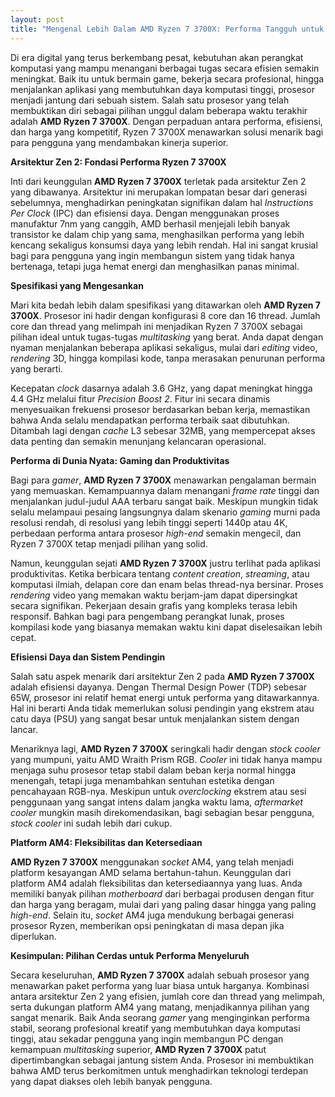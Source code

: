 ```yaml
---
layout: post
title: "Mengenal Lebih Dalam AMD Ryzen 7 3700X: Performa Tangguh untuk Kebutuhan Modern"
---
```


Di era digital yang terus berkembang pesat, kebutuhan akan perangkat komputasi yang mampu menangani berbagai tugas secara efisien semakin meningkat. Baik itu untuk bermain game, bekerja secara profesional, hingga menjalankan aplikasi yang membutuhkan daya komputasi tinggi, prosesor menjadi jantung dari sebuah sistem. Salah satu prosesor yang telah membuktikan diri sebagai pilihan unggul dalam beberapa waktu terakhir adalah **AMD Ryzen 7 3700X**. Dengan perpaduan antara performa, efisiensi, dan harga yang kompetitif, Ryzen 7 3700X menawarkan solusi menarik bagi para pengguna yang mendambakan kinerja superior.

**Arsitektur Zen 2: Fondasi Performa Ryzen 7 3700X**

Inti dari keunggulan **AMD Ryzen 7 3700X** terletak pada arsitektur Zen 2 yang dibawanya. Arsitektur ini merupakan lompatan besar dari generasi sebelumnya, menghadirkan peningkatan signifikan dalam hal *Instructions Per Clock* (IPC) dan efisiensi daya. Dengan menggunakan proses manufaktur 7nm yang canggih, AMD berhasil menjejali lebih banyak transistor ke dalam chip yang sama, menghasilkan performa yang lebih kencang sekaligus konsumsi daya yang lebih rendah. Hal ini sangat krusial bagi para pengguna yang ingin membangun sistem yang tidak hanya bertenaga, tetapi juga hemat energi dan menghasilkan panas minimal.

**Spesifikasi yang Mengesankan**

Mari kita bedah lebih dalam spesifikasi yang ditawarkan oleh **AMD Ryzen 7 3700X**. Prosesor ini hadir dengan konfigurasi 8 core dan 16 thread. Jumlah core dan thread yang melimpah ini menjadikan Ryzen 7 3700X sebagai pilihan ideal untuk tugas-tugas *multitasking* yang berat. Anda dapat dengan nyaman menjalankan beberapa aplikasi sekaligus, mulai dari *editing* video, *rendering* 3D, hingga kompilasi kode, tanpa merasakan penurunan performa yang berarti.

Kecepatan *clock* dasarnya adalah 3.6 GHz, yang dapat meningkat hingga 4.4 GHz melalui fitur *Precision Boost 2*. Fitur ini secara dinamis menyesuaikan frekuensi prosesor berdasarkan beban kerja, memastikan bahwa Anda selalu mendapatkan performa terbaik saat dibutuhkan. Ditambah lagi dengan *cache* L3 sebesar 32MB, yang mempercepat akses data penting dan semakin menunjang kelancaran operasional.

**Performa di Dunia Nyata: Gaming dan Produktivitas**

Bagi para *gamer*, **AMD Ryzen 7 3700X** menawarkan pengalaman bermain yang memuaskan. Kemampuannya dalam menangani *frame rate* tinggi dan menjalankan judul-judul AAA terbaru sangat baik. Meskipun mungkin tidak selalu melampaui pesaing langsungnya dalam skenario *gaming* murni pada resolusi rendah, di resolusi yang lebih tinggi seperti 1440p atau 4K, perbedaan performa antara prosesor *high-end* semakin mengecil, dan Ryzen 7 3700X tetap menjadi pilihan yang solid.

Namun, keunggulan sejati **AMD Ryzen 7 3700X** justru terlihat pada aplikasi produktivitas. Ketika berbicara tentang *content creation*, *streaming*, atau komputasi ilmiah, delapan core dan enam belas thread-nya bersinar. Proses *rendering* video yang memakan waktu berjam-jam dapat dipersingkat secara signifikan. Pekerjaan desain grafis yang kompleks terasa lebih responsif. Bahkan bagi para pengembang perangkat lunak, proses kompilasi kode yang biasanya memakan waktu kini dapat diselesaikan lebih cepat.

**Efisiensi Daya dan Sistem Pendingin**

Salah satu aspek menarik dari arsitektur Zen 2 pada **AMD Ryzen 7 3700X** adalah efisiensi dayanya. Dengan Thermal Design Power (TDP) sebesar 65W, prosesor ini relatif hemat energi untuk performa yang ditawarkannya. Hal ini berarti Anda tidak memerlukan solusi pendingin yang ekstrem atau catu daya (PSU) yang sangat besar untuk menjalankan sistem dengan lancar.

Menariknya lagi, **AMD Ryzen 7 3700X** seringkali hadir dengan *stock cooler* yang mumpuni, yaitu AMD Wraith Prism RGB. *Cooler* ini tidak hanya mampu menjaga suhu prosesor tetap stabil dalam beban kerja normal hingga menengah, tetapi juga menambahkan sentuhan estetika dengan pencahayaan RGB-nya. Meskipun untuk *overclocking* ekstrem atau sesi penggunaan yang sangat intens dalam jangka waktu lama, *aftermarket cooler* mungkin masih direkomendasikan, bagi sebagian besar pengguna, *stock cooler* ini sudah lebih dari cukup.

**Platform AM4: Fleksibilitas dan Ketersediaan**

**AMD Ryzen 7 3700X** menggunakan *socket* AM4, yang telah menjadi platform kesayangan AMD selama bertahun-tahun. Keunggulan dari platform AM4 adalah fleksibilitas dan ketersediaannya yang luas. Anda memiliki banyak pilihan *motherboard* dari berbagai produsen dengan fitur dan harga yang beragam, mulai dari yang paling dasar hingga yang paling *high-end*. Selain itu, *socket* AM4 juga mendukung berbagai generasi prosesor Ryzen, memberikan opsi peningkatan di masa depan jika diperlukan.

**Kesimpulan: Pilihan Cerdas untuk Performa Menyeluruh**

Secara keseluruhan, **AMD Ryzen 7 3700X** adalah sebuah prosesor yang menawarkan paket performa yang luar biasa untuk harganya. Kombinasi antara arsitektur Zen 2 yang efisien, jumlah core dan thread yang melimpah, serta dukungan platform AM4 yang matang, menjadikannya pilihan yang sangat menarik. Baik Anda seorang *gamer* yang menginginkan performa stabil, seorang profesional kreatif yang membutuhkan daya komputasi tinggi, atau sekadar pengguna yang ingin membangun PC dengan kemampuan *multitasking* superior, **AMD Ryzen 7 3700X** patut dipertimbangkan sebagai jantung sistem Anda. Prosesor ini membuktikan bahwa AMD terus berkomitmen untuk menghadirkan teknologi terdepan yang dapat diakses oleh lebih banyak pengguna.
